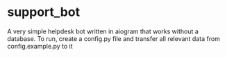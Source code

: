 # support_bot


A very simple helpdesk bot written in aiogram that works without a database.
To run, create a config.py file and transfer all relevant data from config.example.py to it
